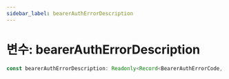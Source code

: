 ```yaml
---
sidebar_label: bearerAuthErrorDescription
---
```


# 변수: bearerAuthErrorDescription

```ts
const bearerAuthErrorDescription: Readonly<Record<BearerAuthErrorCode, string>>;
```
